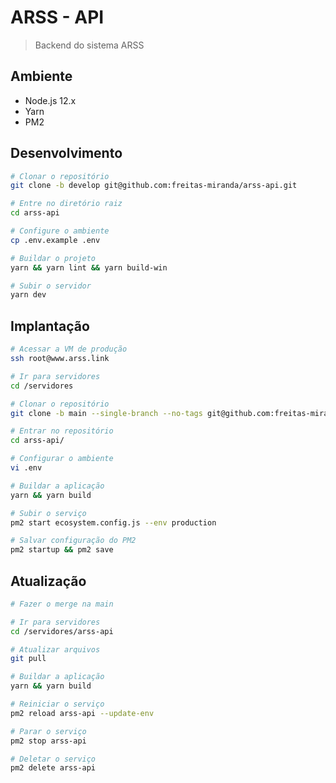 # ARSS - API
> Backend do sistema ARSS

## Ambiente
 - Node.js 12.x
 - Yarn
 - PM2

## Desenvolvimento
```bash
# Clonar o repositório
git clone -b develop git@github.com:freitas-miranda/arss-api.git

# Entre no diretório raiz
cd arss-api

# Configure o ambiente
cp .env.example .env

# Buildar o projeto
yarn && yarn lint && yarn build-win

# Subir o servidor
yarn dev
```

## Implantação
```bash
# Acessar a VM de produção
ssh root@www.arss.link

# Ir para servidores
cd /servidores

# Clonar o repositório
git clone -b main --single-branch --no-tags git@github.com:freitas-miranda/arss-api.git

# Entrar no repositório
cd arss-api/

# Configurar o ambiente
vi .env

# Buildar a aplicação
yarn && yarn build

# Subir o serviço
pm2 start ecosystem.config.js --env production

# Salvar configuração do PM2
pm2 startup && pm2 save

```

## Atualização
```bash
# Fazer o merge na main

# Ir para servidores
cd /servidores/arss-api

# Atualizar arquivos
git pull

# Buildar a aplicação
yarn && yarn build

# Reiniciar o serviço
pm2 reload arss-api --update-env

# Parar o serviço
pm2 stop arss-api

# Deletar o serviço
pm2 delete arss-api

```
